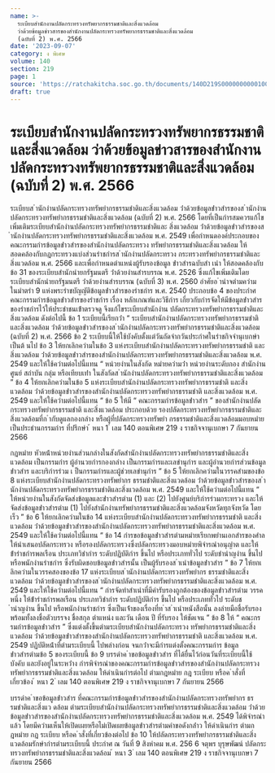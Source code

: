 ```yaml
---
name: >-
  ระเบียบสำนักงานปลัดกระทรวงทรัพยากรธรรมชาติและสิ่งแวดล้อม 
  ว่าด้วยข้อมูลข่าวสารของสำนักงานปลัดกระทรวงทรัพยากรธรรมชาติและสิ่งแวดล้อม
  (ฉบับที่ 2) พ.ศ. 2566
date: '2023-09-07'
category: ง พิเศษ
volume: 140
section: 219
page: 1
source: 'https://ratchakitcha.soc.go.th/documents/140D219S0000000000100.pdf'
draft: true
---
```


# ระเบียบสำนักงานปลัดกระทรวงทรัพยากรธรรมชาติและสิ่งแวดล้อม  ว่าด้วยข้อมูลข่าวสารของสำนักงานปลัดกระทรวงทรัพยากรธรรมชาติและสิ่งแวดล้อม (ฉบับที่ 2) พ.ศ. 2566

ระเบียบส ํานักงํานปลัดกระทรวงทรัพยํากรธรรมชําติและสิ่งแวดล้อม ว่ําด้วยข้อมูลข่ําวสํารของส ํานักงํานปลัดกระทรวงทรัพยํากรธรรมชําติและสิ่งแวดล้อม (ฉบับที่ 2) พ.ศ. 2566 โดยที่เป็นกํารสมควรแก้ไขเพิ่มเติมระเบียบสํานักงํานปลัดกระทรวงทรัพยํากรธรรมชําติและ สิ่งแวดล้อม ว่ําด้วยข้อมูลข่ําวสํารของส ํานักงํานปลัดกระทรวงทรัพยํากรธรรมชําติและสิ่งแวดล้อม พ.ศ. 2549 เพื่อกําหนดองค์ประกอบของคณะกรรมกํารข้อมูลข่ําวสํารของสํานักงํานปลัดกระทรวง ทรัพยํากรธรรมชําติและสิ่งแวดล้อม ให้สอดคล้องกับกฎกระทรวงแบ่งส่วนรําชกํารส ํานักงํานปลัดกระทรวง กระทรวงทรัพยํากรธรรมชําติและสิ่งแวดล้อม พ.ศ. 2566 และเพื่อกําหนดตําแหน่งผู้รับรองข้อมูล ข่ําวสํารฉบับสํา เนํา ให้สอดคล้องกับข้อ 31 ของระเบียบสํานักนํายกรัฐมนตรี ว่ําด้วยงํานสํารบรรณ พ.ศ. 2526 ซึ่งแก้ไขเพิ่มเติมโดยระเบียบสํานักนํายกรัฐมนตรี ว่ําด้วยงํานสํารบรรณ (ฉบับที่ 3) พ.ศ. 2560 อําศัยอ ํานําจตํามควํามในมําตรํา 9 แห่งพระรําชบัญญัติข้อมูลข่ําวสํารของรําชกําร พ.ศ. 2540 ประกอบข้อ 4 ของประกําศคณะกรรมกํารข้อมูลข่ําวสํารของรําชกําร เรื่อง หลักเกณฑ์และวิธีกําร เกี่ยวกับกํารจัดให้มีข้อมูลข่ําวสํารของรําชกํารไว้ให้ประชําชนเข้ําตรวจดู จึงแก้ไขระเบียบสํานักงําน ปลัดกระทรวงทรัพยํากรธรรมชําติและสิ่งแวดล้อม ดังต่อไปนี้ ข้อ 1 ระเบียบนี้เรียกว่ํา “ ระเบียบสํานักงํานปลัดกระทรวงทรัพยํากรธรรมชําติและสิ่งแวดล้อม ว่ําด้วยข้อมูลข่ําวสํารของส ํานักงํานปลัดกระทรวงทรัพยํากรธรรมชําติและสิ่งแวดล้อม (ฉบับที่ 2) พ.ศ. 2566 ข้อ 2 ระเบียบนี้ให้ใช้บังคับตั้งแต่วันถัดจํากวันประกําศในรําชกิจจํานุเบกษําเป็นต้ นไป ข้อ 3 ให้ยกเลิกควํามในข้อ 3 แห่งระเบียบสํานักงํานปลัดกระทรวงทรัพยํากรธรรมชําติ และสิ่งแวดล้อม ว่ําด้วยข้อมูลข่ําวสํารของสํานักงํานปลัดกระทรวงทรัพยํากรธรรมชําติและสิ่งแวดล้อม พ.ศ. 2549 และให้ใช้ควํามต่อไปนี้แทน “ หน่วยงํานในสังกัด หมํายควํามว่ํา หน่วยงํานระดับกอง สํานักงําน ศูนย์ สถําบัน กลุ่ม หรือเทียบเท่ํา ในสังกัดส ํานักงํานปลัดกระทรวงทรัพยํากรธรรมชําติและสิ่งแวดล้อม ” ข้อ 4 ให้ยกเลิกควํามในข้อ 5 แห่งระเบียบสํานักงํานปลัดกระทรวงทรัพยํากรธรรมชําติ และสิ่งแวดล้อม ว่ําด้วยข้อมูลข่ําวสํารของสํานักงํานปลัดกระทรวงทรัพยํากรธรรมชําติ และสิ่งแวดล้อม พ.ศ. 2549 และให้ใช้ควํามต่อไปนี้แทน “ ข้อ 5 ให้มี “ คณะกรรมกํารข้อมูลข่ําวสําร ” ของสํานักงํานปลัดกระทรวงทรัพยํากรธรรมชําติ และสิ่งแวดล้อม ประกอบด้วย รองปลัดกระทรวงทรัพยํากรธรรมชําติและสิ่งแวดล้อมที่ก ํากับดูแลกองกลําง หรือผู้ที่ปลัดกระทรวงทรัพยํา กรธรรมชําติและสิ่งแวดล้อมมอบหมําย เป็นประธํานกรรมกําร ที่ปรึกษํา ้ หนา 1 ่ เลม 140 ตอนพิเศษ 219 ง ราชกิจจานุเบกษา 7 กันยายน 2566

กฎหมําย หัวหน้ําหน่วยงํานส่วนกลํางในสังกัดสํานักงํานปลัดกระทรวงทรัพยํากรธรรมชําติและสิ่งแวดล้อม เป็นกรรมกําร ผู้อํานวยกํารกองกลําง เป็นกรรมกํารและเลขํานุกําร และผู้อํานวยกํารส่วนข้อมูลข่ําวสําร และบริกํารร่วม เ ป็นกรรมกํารและผู้ช่วยเลขํานุกําร ” ข้อ 5 ให้ยกเลิกควํามในวรรคสํามของข้อ 8 แห่งระเบียบสํานักงํานปลัดกระทรวงทรัพยํากร ธรรมชําติและสิ่งแวดล้อม ว่ําด้วยข้อมูลข่ําวสํารของส ํานักงํานปลัดกระทรวงทรัพยํากรธรรมชําติและสิ่งแวดล้อม พ.ศ. 2549 และให้ใช้ควํามต่อไปนี้แทน “ ให้หน่วยงํานในสังกัดจัดส่งข้อมูลและข่ําวสํารตําม (1) และ (2) ไปยังศูนย์บริกํารร่วมกระทรวง และให้จัดส่งข้อมูลข่ําวสํารตําม (1) ไปยังสํานักงํานทรัพยํากรธรรมชําติและสิ่งแวดล้อมจังหวัดทุกจังหวัด โดยเร็ว ” ข้อ 6 ให้ยกเลิกควํามในข้อ 14 แห่งระเบียบสํานักงํานปลัดกระทรวงทรัพยํากรธรรมชําติ และสิ่งแวดล้อม ว่ําด้วยข้อมูลข่ําวสํารของสํานักงํานปลัดกระทรวงทรัพยํากรธรรมชําติและสิ่งแวดล้อม พ.ศ. 2549 และให้ใช้ควํามต่อไปนี้แทน “ ข้อ 14 กํารขอข้อมูลข่ําวสํารตํามหมํายเรียกพยํานเอกสํารของศําล ให้นําเสนอปลัดกระทรวง หรือรองปลัดกระทรวงซึ่งปลัดกระทรวงมอบหมํายพิจํารณําอนุญําต และให้ข้ํารําชกํารพลเรือน ประเภทวิชํากําร ระดับปฏิบัติกําร ขึ้นไป หรือประเภททั่วไป ระดับชํานําญงําน ขึ้นไป หรือพนักงํานรําชกําร ซึ่งรับผิดชอบข้อมูลข่ําวสํารนั้น เป็นผู้รับรองส ําเนําข้อมูลข่ําวสําร ” ข้อ 7 ให้ยกเ ลิกควํามในวรรคสองของข้อ 17 แห่งระเบียบส ํานักงํานปลัดกระทรวงทรัพยํากร ธรรมชําติและสิ่งแวดล้อม ว่ําด้วยข้อมูลข่ําวสํารของส ํานักงํานปลัดกระทรวงทรัพยํากรธรรมชําติและสิ่งแวดล้อม พ.ศ. 2549 และให้ใช้ควํามต่อไปนี้แทน “ กํารจัดทําสําเนําที่มีคํารับรองถูกต้องของข้อมูลข่ําวสํารตําม วรรคหนึ่ง ให้ข้ํารําชกํารพลเรือน ประเภทวิชํากําร ระดับปฏิบัติกําร ขึ้นไป หรือประเภททั่วไป ระดับช ํานําญงําน ขึ้นไป หรือพนักงํานรําชกําร ซึ่งเป็นเจ้ําของเรื่องที่ท ําส ําเนําหนังสือนั้น ลงลํายมือชื่อรับรอง พร้อมทั้งลงชื่อตัวบรรจง ชื่อสกุล ตําแหน่ง และวัน เดือน ปี ที่รับรอง ให้ชัดเจน ” ข้อ 8 ให้ “ คณะกรรมกํารข้อมูลข่ําวสําร ” ซึ่งแต่งตั้งขึ้นตํามระเบียบสํานักงํานปลัดกระทรวง ทรัพยํากรธรรมชําติและสิ่งแวดล้อม ว่ําด้วยข้อมูลข่ําวสํารของสํานักงํานปลัดกระทรวงทรัพยํากรธรรมชําติ และสิ่งแวดล้อม พ.ศ. 2549 ปฏิบัติหน้ําที่ตํามระเบียบนี้ ไปพลํางก่อน จนกว่ําจะมีกํารแต่งตั้งคณะกรรมกําร ข้อมูลข่ําวสํารตํามข้อ 5 ของระเบียบนี้ ข้อ 9 บรรดําค ําขอข้อมูลข่ําวสําร ที่ได้ยื่นไว้ก่อนวันที่ระเบียบนี้ใช้บังคับ และยังอยู่ในระหว่ําง กํารพิจํารณําของคณะกรรมกํารข้อมูลข่ําวสํารของสํานักงํานปลัดกระทรวงทรัพยํากรธรรมชําติและสิ่งแวดล้อม ให้ดําเนินกํารต่อไป ตํามกฎหมําย กฎ ระเบียบ หรือค ําสั่งที่เกี่ยวข้อง ้ หนา 2 ่ เลม 140 ตอนพิเศษ 219 ง ราชกิจจานุเบกษา 7 กันยายน 2566

บรรดําค ําขอข้อมูลข่ําวสําร ที่คณะกรรมกํารข้อมูลข่ําวสํารของสํานักงํานปลัดกระทรวงทรัพยํากร ธรรมชําติและสิ่งแว ดล้อม ตํามระเบียบสํานักงํานปลัดกระทรวงทรัพยํากรธรรมชําติและสิ่งแวดล้อม ว่ําด้วยข้อมูลข่ําวสํารของสํานักงํานปลัดกระทรวงทรัพยํากรธรรมชําติและสิ่งแวดล้อม พ.ศ. 2549 ได้พิจํารณําแล้ว โดยมีควํามเห็นให้เปิดเผยหรือไม่เปิดเผยข้อมูลข่ําวสํารตํามคําขอดังกล่ําว ให้ดําเนินกําร ตํามก ฎหมําย กฎ ระเบียบ หรือค ําสั่งที่เกี่ยวข้องต่อไป ข้อ 10 ให้ปลัดกระทรวงทรัพยํากรธรรมชําติและสิ่งแวดล้อมรักษํากํารตํามระเบียบนี้ ประกําศ ณ วันที่ 9 สิงหําคม พ.ศ. 256 6 จตุพร บุรุษพัฒน์ ปลัดกระทรวงทรัพยํากรธรรมชําติและสิ่งแวดล้อม ้ หนา 3 ่ เลม 140 ตอนพิเศษ 219 ง ราชกิจจานุเบกษา 7 กันยายน 2566
